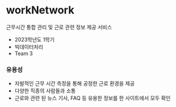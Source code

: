 # workNetwork
근무시간 통합 관리 및 근로 관련 정보 제공 서비스
<br>
  - 2023학년도 1학기
  - 빅데이터처리
  - Team 3

 ### 유용성

- 자발적인 근무 시간 측정을 통해 공정한 근로 환경을 제공
- 다양한 직종의 사람들과 소통
- 근로와 관련 된 뉴스 기사, FAQ 등 유용한 정보를 한 사이트에서 모두 확인
